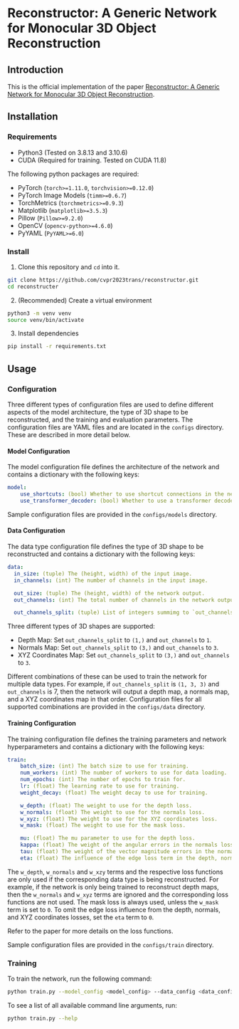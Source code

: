 # Reconstructor: A Generic Network for Monocular 3D Object Reconstruction

## Introduction

This is the official implementation of the paper [Reconstructor: A Generic Network for Monocular 3D Object Reconstruction](#).

## Installation

### Requirements

- Python3 (Tested on 3.8.13 and 3.10.6)
- CUDA (Required for training. Tested on CUDA 11.8)

The following python packages are required:

- PyTorch (`torch>=1.11.0`, `torchvision>=0.12.0`)
- PyTorch Image Models (`timm>=0.6.7`)
- TorchMetrics (`torchmetrics>=0.9.3`)
- Matplotlib (`matplotlib>=3.5.3`)
- Pillow (`Pillow>=9.2.0`)
- OpenCV (`opencv-python>=4.6.0`)
- PyYAML (`PyYAML>=6.0`)

### Install

1. Clone this repository and `cd` into it.

```bash
git clone https://github.com/cvpr2023trans/reconstructor.git
cd reconstructer
```

2. (Recommended) Create a virtual environment

```bash
python3 -m venv venv
source venv/bin/activate
```

3. Install dependencies

```bash
pip install -r requirements.txt
```


## Usage

### Configuration

Three different types of configuration files are used to define different aspects of the model architecture, the type of 3D shape to be reconstructed, and the training and evaluation parameters. The configuration files are YAML files and are located in the `configs` directory. These are described in more detail below.

#### Model Configuration

The model configuration file defines the architecture of the network and contains a dictionary with the following keys:

```yaml
model:
    use_shortcuts: (bool) Whether to use shortcut connections in the network or not.
    use_transformer_decoder: (bool) Whether to use a transformer decoder or a standard CNN decoder.
```

Sample configuration files are provided in the `configs/models` directory.

#### Data Configuration

The data type configuration file defines the type of 3D shape to be reconstructed and contains a dictionary with the following keys:

```yaml
data:
  in_size: (tuple) The (height, width) of the input image.
  in_channels: (int) The number of channels in the input image.

  out_size: (tuple) The (height, width) of the network output.
  out_channels: (int) The total number of channels in the network output.

  out_channels_split: (tuple) List of integers summimg to `out_channels` that defines the number of channels in each output tensor. This is used to train the network to reconstruct multiple 3D shape representations simultaneously (e.g. depth map, normals map, XYZ coordinates, etc.).
```

Three different types of 3D shapes are supported:

- Depth Map: Set `out_channels_split` to `(1,)` and `out_channels` to `1`.
- Normals Map: Set `out_channels_split` to `(3,)` and `out_channels` to `3`.
- XYZ Coordinates Map: Set `out_channels_split` to `(3,)` and `out_channels` to `3`.

Different combinations of these can be used to train the network for multiple data types. For example, if `out_channels_split` is `(1, 3, 3)` and `out_channels` is 7, then the network will output a depth map, a normals map, and a XYZ coordinates map in that order. Configuration files for all supported combinations are provided in the `configs/data` directory.

#### Training Configuration

The training configuration file defines the training parameters and network hyperparameters and contains a dictionary with the following keys:

```yaml
train:
    batch_size: (int) The batch size to use for training.
    num_workers: (int) The number of workers to use for data loading.
    num_epochs: (int) The number of epochs to train for.
    lr: (float) The learning rate to use for training.
    weight_decay: (float) The weight decay to use for training.

    w_depth: (float) The weight to use for the depth loss.
    w_normals: (float) The weight to use for the normals loss.
    w_xyz: (float) The weight to use for the XYZ coordinates loss.
    w_mask: (float) The weight to use for the mask loss.

    mu: (float) The mu parameter to use for the depth loss.
    kappa: (float) The weight of the angular errors in the normals loss.
    tau: (float) The weight of the vector magnitude errors in the normals loss.
    eta: (float) The influence of the edge loss term in the depth, normals, and XYZ coordinates losses.
```

The `w_depth`, `w_normals` and `w_xzy` terms and the respective loss functions are only used if the corresponding data type is being reconstructed. For example, if the network is only being trained to reconstruct depth maps, then the `w_normals` and `w_xyz` terms are ignored and the corresponding loss functions are not used. The mask loss is always used, unless the `w_mask` term is set to `0`. To omit the edge loss influence from the depth, normals, and XYZ coordinates losses, set the `eta` term to `0`.

Refer to the paper for more details on the loss functions.

Sample configuration files are provided in the `configs/train` directory.

### Training

To train the network, run the following command:

```bash
python train.py --model_config <model_config> --data_config <data_config> --train_config <train_config> --output_dir <output_dir>

```

To see a list of all available command line arguments, run:

```bash
python train.py --help
```
